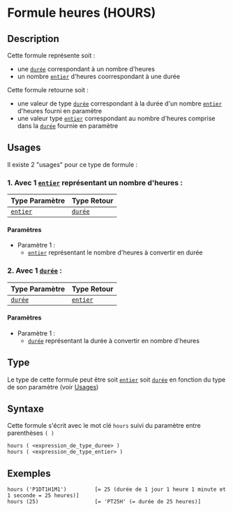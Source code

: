 # Formule heures (HOURS)
## Description
Cette formule représente soit :
- une [`durée`][valeur-de-retour] correspondant à un nombre d'heures
- un nombre [`entier`][valeur-de-retour] d'heures coorrespondant à une durée

Cette formule retourne soit :
- une valeur de type [`durée`][valeur-de-retour] correspondant à la durée d'un nombre [`entier`][valeur-de-retour] d'heures fourni en paramètre
- une valeur type [`entier`][valeur-de-retour] correspondant au nombre d'heures comprise dans la [`durée`][valeur-de-retour] fournie en paramètre

## Usages
Il existe 2 "usages" pour ce type de formule :

### 1. Avec 1 [`entier`][valeur-de-retour] représentant un nombre d'heures :

|Type Paramètre|Type Retour|
|--------------|-----------|
|[`entier`][valeur-de-retour]|[`durée`][valeur-de-retour]|

#### Paramètres
- Paramètre 1 :
    - [`entier`][valeur-de-retour] représentant le nombre d'heures à convertir en durée

### 2. Avec 1 [`durée`][valeur-de-retour] :

|Type Paramètre|Type Retour|
|--------------|-----------|
|[`durée`][valeur-de-retour]|[`entier`][valeur-de-retour]|

#### Paramètres
- Paramètre 1 :
    - [`durée`][valeur-de-retour] représentant la durée à convertir en nombre d'heures

## Type
Le type de cette formule peut être soit [`entier`][valeur-de-retour] soit [`durée`][valeur-de-retour] en fonction du type de son paramètre (voir [Usages](#usages))

## Syntaxe
Cette formule s'écrit avec le mot clé `hours` suivi du paramètre entre parenthèses `( )`

    hours ( <expression_de_type_duree> )
    hours ( <expression_de_type_entier> )
    
## Exemples
    hours ('P1DT1H1M1')         [= 25 (durée de 1 jour 1 heure 1 minute et 1 seconde = 25 heures)]
    hours (25)                  [= 'PT25H' (= durée de 25 heures)]
    

[valeur-de-retour]: ../../lexique.md#valeur-de-retour

